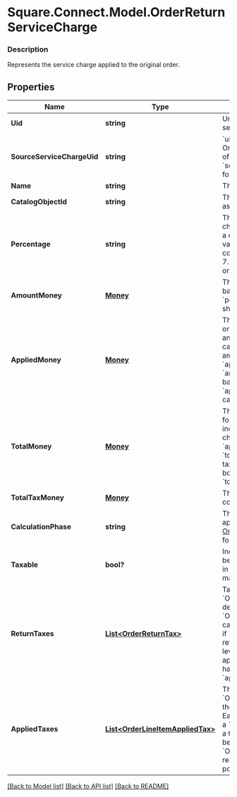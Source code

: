 # Square.Connect.Model.OrderReturnServiceCharge

### Description

Represents the service charge applied to the original order.

## Properties

Name | Type | Description | Notes
------------ | ------------- | ------------- | -------------
**Uid** | **string** | Unique ID that identifies the return service charge only within this order. | [optional] [beta]
**SourceServiceChargeUid** | **string** | &#x60;uid&#x60; of the Service Charge from the Order containing the original charge of the service charge. &#x60;source_service_charge_uid&#x60; is &#x60;null&#x60; for unlinked returns. | [optional] 
**Name** | **string** | The name of the service charge. | [optional] 
**CatalogObjectId** | **string** | The catalog object ID of the associated &#x60;CatalogServiceCharge&#x60;. | [optional] 
**Percentage** | **string** | The percentage of the service charge, as a string representation of a decimal number. For example, a value of &#x60;\&quot;7.25\&quot;&#x60; corresponds to a percentage of 7.25%.  Exactly one of &#x60;percentage&#x60; or &#x60;amount_money&#x60; should be set. | [optional] 
**AmountMoney** | [**Money**](Money.md) | The amount of a non-percentage based service charge.  Exactly one of &#x60;percentage&#x60; or &#x60;amount_money&#x60; should be set. | [optional] 
**AppliedMoney** | [**Money**](Money.md) | The amount of money applied to the order by the service charge, including any inclusive tax amounts, as calculated by Square.  - For fixed-amount service charges, &#x60;applied_money&#x60; is equal to &#x60;amount_money&#x60;. - For percentage-based service charges, &#x60;applied_money&#x60; is the money calculated using the percentage. | [optional] 
**TotalMoney** | [**Money**](Money.md) | The total amount of money to collect for the service charge.  __NOTE__: if an inclusive tax is applied to the service charge, &#x60;total_money&#x60; does not equal &#x60;applied_money&#x60; plus &#x60;total_tax_money&#x60; since the inclusive tax amount will already be included in both &#x60;applied_money&#x60; and &#x60;total_tax_money&#x60;. | [optional] 
**TotalTaxMoney** | [**Money**](Money.md) | The total amount of tax money to collect for the service charge. | [optional] 
**CalculationPhase** | **string** | The calculation phase after which to apply the service charge. See [OrderServiceChargeCalculationPhase](#type-orderservicechargecalculationphase) for possible values | [optional] 
**Taxable** | **bool?** | Indicates whether the surcharge can be taxed. Service charges calculated in the &#x60;TOTAL_PHASE&#x60; cannot be marked as taxable. | [optional] 
**ReturnTaxes** | [**List&lt;OrderReturnTax&gt;**](OrderReturnTax.md) | Taxes applied to the &#x60;OrderReturnServiceCharge&#x60;. By default, return-level taxes apply to &#x60;OrderReturnServiceCharge&#x60;s calculated in the &#x60;SUBTOTAL_PHASE&#x60; if &#x60;taxable&#x60; is set to &#x60;true&#x60;.  On read or retrieve, this list includes both item-level taxes and any return-level taxes apportioned to this item.  This field has been deprecated in favour of &#x60;applied_taxes&#x60;. | [optional] [deprecated]
**AppliedTaxes** | [**List&lt;OrderLineItemAppliedTax&gt;**](OrderLineItemAppliedTax.md) | The list of references to &#x60;OrderReturnTax&#x60; entities applied to the &#x60;OrderReturnServiceCharge&#x60;. Each &#x60;OrderLineItemAppliedTax&#x60; has a &#x60;tax_uid&#x60; that references the &#x60;uid&#x60; of a top-level &#x60;OrderReturnTax&#x60; that is being applied to the &#x60;OrderReturnServiceCharge&#x60;. On reads, the amount applied is populated. | [optional] [beta]



[[Back to Model list]](../README.md#documentation-for-models) [[Back to API list]](../README.md#documentation-for-api-endpoints) [[Back to README]](../README.md)

